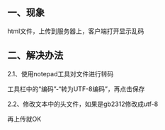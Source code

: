 ## 一、现象

html文件，上传到服务器上，客户端打开显示乱码



## 二、解决办法

2.1、使用notepad工具对文件进行转码

工具栏中的“编码”-“转为UTF-8编码”，再点击保存



2.2、修改文本中的头文件，如果是gb2312修改成utf-8



再上传就OK